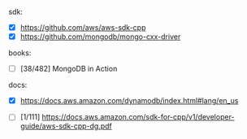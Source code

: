 
sdk:

- [x] https://github.com/aws/aws-sdk-cpp
- [x] https://github.com/mongodb/mongo-cxx-driver

books:

-  [ ] [38/482] MongoDB in Action

docs:

- [x] https://docs.aws.amazon.com/dynamodb/index.html#lang/en_us

- [ ] [1/111] https://docs.aws.amazon.com/sdk-for-cpp/v1/developer-guide/aws-sdk-cpp-dg.pdf
